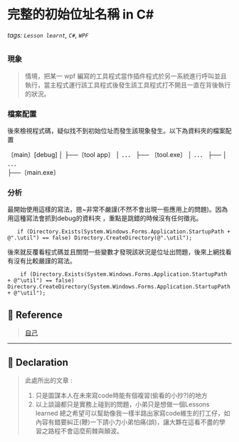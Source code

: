 # 完整的初始位址名稱 in C# 
###### tags: `Lesson learnt`, `C#`, `WPF`

### 現象
> 情境，把某一 wpf 編寫的工具程式當作插件程式於另一系統進行呼叫並且執行，當主程式運行該工具程式後發生該工具程式打不開且一直在背後執行的狀況。

### 檔案配置

後來檢視程式碼，疑似找不到初始位址而發生該現象發生。以下為資料夾的檔案配置

〔main〕[debug]
   │ 
   ├──〔tool app〕
   │ ．．．       ├── 〔tool.exe〕
   │ ．．．       ├── 
   │ ．．．       
   ├──〔main.exe〕

### 分析

最開始使用這樣的寫法，摁~非常不嚴謹(不然不會出現一些應用上的問題)。因為用這種寫法會抓到debug的資料夾
，重點是跳錯的時候沒有任何徵兆。
```csharp!
   if (Directory.Exists(System.Windows.Forms.Application.StartupPath + @".\util") == false) Directory.CreateDirectory(@".\util");
```
後來就反覆看程式碼並且關閉一些變數才發現該狀況是位址出問題，後來上網找看有沒有比較嚴謹的寫法。
```csharp!
    if (Directory.Exists(System.Windows.Forms.Application.StartupPath + @"\util") == false) Directory.CreateDirectory(System.Windows.Forms.Application.StartupPath + @"\util");
```

:book: Reference
---
> [ 自己 ](https://github.com/quan821223)

---
:muscle: Declaration
---
 > 此處所出的文章 :
 > 1. 只是圖謀本人在未來寫code時能有個複習(偷看的小抄?)的地方
 > 2. 以上談論都只是實務上碰到的問題，小弟只是想做一個Lessons learned 
 總之希望可以幫助像我一樣半路出家寫code維生的打工仔，如內容有錯要糾正(鞭)一下請小力小弟怕痛(誤)，讓大夥在這看不盡的學習之路程不會這麼荊棘與顛波。

